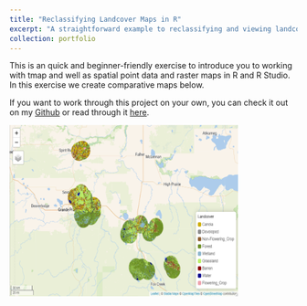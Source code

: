 ```yaml
---
title: "Reclassifying Landcover Maps in R"
excerpt: "A straightforward example to reclassifying and viewing landcover maps in R using packages terra and tmap <br/><img src='/images/map_pic_reclassifying.png' alt='ReclassMapImageSmaller' width='400' height='300'>"
collection: portfolio
---
```


This is an quick and beginner-friendly exercise to introduce you to working with tmap and well as spatial point data and raster maps in R and R Studio. In this exercise we create comparative maps below.

If you want to work through this project on your own, you can check it out on my [Github](https://github.com/celiahein/Reclassifying_raster_maps_in_R) or read through it [here](./files/ReclassifyRaster_GP.html).

<img src='/images/map_pic_reclassifying.png' alt='ReclassMapImageSmaller' width='400' height='300'>

